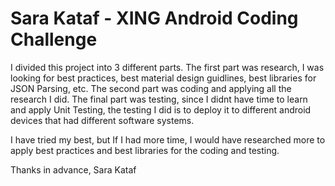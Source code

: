 Sara Kataf - XING Android Coding Challenge
=============================

I divided this project into 3 different parts. The first part was research, I was looking for best practices, best material design guidlines, best libraries for JSON Parsing, etc. The second part was coding and applying all the research I did. The final part was testing, since I didnt have time to learn and apply Unit Testing, the testing I did is to deploy it to different android devices that had different software systems.

I have tried my best, but If I had more time, I would have researched more to apply best practices and best libraries for the coding and testing.

Thanks in advance,
Sara Kataf


